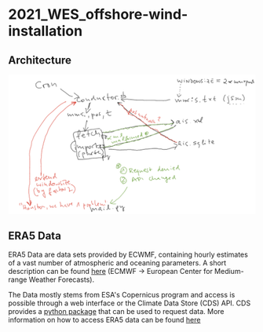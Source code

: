 # 2021_WES_offshore-wind-installation

## Architecture

![architecture](architecture.png)

## ERA5 Data

ERA5 Data are data sets provided by ECWMF, containing hourly estimates of a vast number of atmospheric and oceaning parameters. A short description can be found [here](https://confluence.ecmwf.int/display/CKB/The+family+of+ERA5+datasets) (ECMWF -> European Center for Medium-range Weather Forecasts). 

The Data mostly stems from ESA's Copernicus program and access is possible through a web interface or the Climate Data Store (CDS) API.
CDS provides a [python package](https://cds.climate.copernicus.eu/api-how-to) that can be used to request data. More information on how to access ERA5 data can be found [here](https://confluence.ecmwf.int/display/CKB/How+to+download+ERA5)



